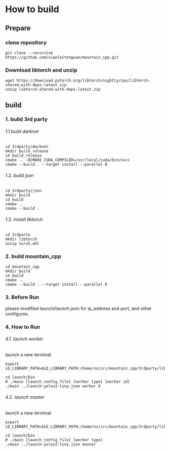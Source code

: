 # How to build
## Prepare

### clone repository
```
git clone --recursive https://github.com/xiaoleitongxue/mountain_cpp.git
```
### Download libtorch and unzip
```
wget https://download.pytorch.org/libtorch/nightly/cpu/libtorch-shared-with-deps-latest.zip
unzip libtorch-shared-with-deps-latest.zip
```
## build
### 1. build 3rd party

###### 1.1 build darknet

```shell
cd 3rdparty/darknet
mkdir build_release
cd build_release
cmake .. -DCMAKE_CUDA_COMPILER=/usr/local/cuda/bin/nvcc
cmake --build . --target install --parallel 8
```

###### 1.2. build json

```shell
cd 3rdparty/json
mkdir build
cd build
cmake ..
cmake --build .
```

###### 1.3. install libtorch

```shell
cd 3rdparty
mkdir libtorch
unzip torch.whl
```

### 2. build mountain_cpp

```shell
cd mountain_cpp
mkdir build
cd build
cmake ..
cmake --build . --target install --parallel 8
```

### 3. Before Run

please modified launch/launch.json for ip_address and port, and other configures.

### 4. How to Run

###### 4.1. launch worker

launch a new terminal

```shell
export LD_LIBRARY_PATH=$LD_LIBRARY_PATH:/home/nx/src/mountain_cpp/3rdparty/libtorch/torch/lib:/home/nx/src/mountain_cpp/3rdparty/darknet

cd launch/bin
# ./main [launch_config_file] [worker type] [worker id]
./main ../launch-yolov2-tiny.json worker 0
```

###### 4.2. launch master

launch a new terminal

```shell
export LD_LIBRARY_PATH=$LD_LIBRARY_PATH:/home/nx/src/mountain_cpp/3rdparty/libtorch/torch/lib:/home/nx/src/mountain_cpp/3rdparty/darknet

cd launch/bin
# ./main [launch_config_file] [worker type]
./main ../launch-yolov2-tiny.json master
```



